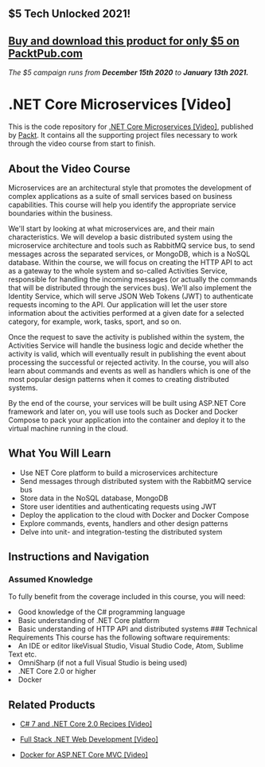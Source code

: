 ## $5 Tech Unlocked 2021!
[Buy and download this product for only $5 on PacktPub.com](https://www.packtpub.com/)
-----
*The $5 campaign         runs from __December 15th 2020__ to __January 13th 2021.__*

# .NET Core Microservices [Video]
This is the code repository for [.NET Core Microservices [Video]](https://www.packtpub.com/application-development/net-core-microservices-video?utm_source=github&utm_medium=repository&utm_campaign=9781788626415), published by [Packt](https://www.packtpub.com/?utm_source=github). It contains all the supporting project files necessary to work through the video course from start to finish.
## About the Video Course
Microservices are an architectural style that promotes the development of complex applications as a suite of small services based on business capabilities. This course will help you identify the appropriate service boundaries within the business.

We'll start by looking at what microservices are, and their main characteristics. We will develop a basic distributed system using the microservice architecture and tools such as RabbitMQ service bus, to send messages across the separated services, or MongoDB, which is a NoSQL database. Within the course, we will focus on creating the HTTP API to act as a gateway to the whole system and so-called Activities Service, responsible for handling the incoming messages (or actually the commands that will be distributed through the services bus). We'll also implement the Identity Service, which will serve JSON Web Tokens (JWT) to authenticate requests incoming to the API. Our application will let the user store information about the activities performed at a given date for a selected category, for example, work, tasks, sport, and so on.

Once the request to save the activity is published within the system, the Activities Service will handle the business logic and decide whether the activity is valid, which will eventually result in publishing the event about processing the successful or rejected activity. In the course, you will also learn about commands and events as well as handlers which is one of the most popular design patterns when it comes to creating distributed systems.

By the end of the course, your services will be built using ASP.NET Core framework and later on, you will use tools such as Docker and Docker Compose to pack your application into the container and deploy it to the virtual machine running in the cloud.

<H2>What You Will Learn</H2>
<DIV class=book-info-will-learn-text>
<UL>
<LI>Use NET Core platform to build a microservices architecture
<LI>Send messages through distributed system with the RabbitMQ service bus
<LI>Store data in the NoSQL database, MongoDB
<LI>Store user identities and authenticating requests using JWT
<LI>Deploy the application to the cloud with Docker and Docker Compose
<LI>Explore commands, events, handlers and other design patterns
<LI>Delve into unit- and integration-testing the distributed system </LI></UL></DIV>

## Instructions and Navigation
### Assumed Knowledge
To fully benefit from the coverage included in this course, you will need:<br/>
<LI>Good knowledge of the C# programming language
<LI>Basic understanding of .NET Core platform
<LI>Basic understanding of HTTP API and distributed systems
### Technical Requirements
This course has the following software requirements:<br/>
<LI>An IDE or editor likeVisual Studio, Visual Studio Code, Atom, Sublime Text etc.
<LI>OmniSharp (if not a full Visual Studio is being used)
<LI>.NET Core 2.0 or higher
<LI>Docker


## Related Products
* [C# 7 and .NET Core 2.0 Recipes [Video]](https://www.packtpub.com/application-development/c-7-and-net-core-20-recipes-video?utm_source=github&utm_medium=repository&utm_campaign=9781787289444)

* [Full Stack .NET Web Development [Video]](https://www.packtpub.com/web-development/full-stack-net-web-development-video?utm_source=github&utm_medium=repository&utm_campaign=9781788291514)

* [Docker for ASP.NET Core MVC [Video]](https://www.packtpub.com/virtualization-and-cloud/docker-aspnet-core-mvc-video?utm_source=github&utm_medium=repository&utm_campaign=9781788831468)

